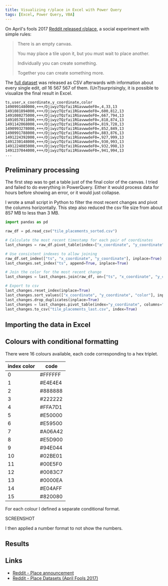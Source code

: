 ```yaml
---
title: Visualizing r/place in Excel with Power Query
tags: [Excel, Power Query, VBA]
---
```


On April's fools 2017 [Reddit released r/place](https://www.reddit.com/r/announcements/comments/62mesr/place/), a social experiment with simple rules:

> There is an empty canvas.
> 
> You may place a tile upon it, but you must wait to place another.
> 
> Individually you can create something.
> 
> Together you can create something more.

The [full dataset](https://www.reddit.com/r/redditdata/comments/6640ru/place_datasets_april_fools_2017/) was released as CSV afterwards with information about every single edit, *all* 16 567 567 of them.
(Un?)surprisingly, it is possible to visualize the final result in Excel. 

```
ts,user,x_coordinate,y_coordinate,color
1490991480000,+++/DjiwyzTQzfai1RGavwwdeF0=,4,33,13
1491081894000,+++/DjiwyzTQzfai1RGavwwdeF0=,600,812,13
1491080275000,+++/DjiwyzTQzfai1RGavwwdeF0=,667,794,13
1491057011000,+++/DjiwyzTQzfai1RGavwwdeF0=,818,874,13
1491142068000,+++/DjiwyzTQzfai1RGavwwdeF0=,819,728,13
1490993278000,+++/DjiwyzTQzfai1RGavwwdeF0=,852,849,13
1490991788000,+++/DjiwyzTQzfai1RGavwwdeF0=,883,876,13
1491224392000,+++/DjiwyzTQzfai1RGavwwdeF0=,927,999,13
1491230148000,+++/DjiwyzTQzfai1RGavwwdeF0=,930,993,13
1491224085000,+++/DjiwyzTQzfai1RGavwwdeF0=,932,998,13
1491237044000,+++/DjiwyzTQzfai1RGavwwdeF0=,941,994,13
...
```

## Preliminary processing

The first step was to get a table just of the final color of the canvas.
I tried and failed to do everything in PowerQuery.
Either it would process data for hours before showing an error, or it would just collapse.

I wrote a small script in Python to filter the most recent changes and pivot the columns horizontally.
This step also reduced the csv file size from about 857 MB to less than 3 MB.

```python
import pandas as pd

raw_df = pd.read_csv("tile_placements_sorted.csv")

# Calculate the most recent timestamp for each pair of coordinates
last_changes = raw_df.pivot_table(index=["x_coordinate", "y_coordinate"], values="ts", aggfunc=max)

# Use consistent indexes to allow joining
raw_df.set_index(["ts", "x_coordinate", "y_coordinate"], inplace=True)
last_changes.set_index("ts", append=True, inplace=True)

# Join the color for the most recent change
last_changes = last_changes.join(raw_df, on=["ts", "x_coordinate", "y_coordinate"], how="left")

# Export to csv
last_changes.reset_index(inplace=True)
last_changes.sort_values(["x_coordinate", "y_coordinate", "color"], inplace=True)
last_changes.drop_duplicates(inplace=True)
last_changes = last_changes.pivot_table(index="y_coordinate", columns="x_coordinate", values="color", aggfunc=min, fill_value=0)
last_changes.to_csv("tile_placements_last.csv", index=True)
```

## Importing the data in Excel



## Colours with conditional formatting

There were 16 colours available, each code corresponding to a hex triplet.

| index	color | code |
| --- | --- |
| 0	| #FFFFFF |
| 1	| #E4E4E4 |
| 2	| #888888 |
| 3	| #222222 |
| 4	| #FFA7D1 |
| 5	| #E50000 |
| 6	| #E59500 |
| 7	| #A06A42 |
| 8	| #E5D900 |
| 9	| #94E044 |
| 10 | #02BE01 |
| 11 | #00E5F0 |
| 12 | #0083C7 |
| 13 | #0000EA |
| 14 | #E04AFF |
| 15 | #820080 |

For each colour I defined a separate conditional format.

SCREENSHOT

I then applied a number format to not show the numbers.

## Results

## Links

- [Reddit - Place announcement](https://www.reddit.com/r/announcements/comments/62mesr/place/)
- [Reddit - Place Datasets (April Fools 2017)](https://www.reddit.com/r/redditdata/comments/6640ru/place_datasets_april_fools_2017/)
